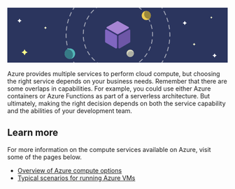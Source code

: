 ![Conceptual illustration showing compute as the center of our solar system](../media/7-heading.png)

Azure provides multiple services to perform cloud compute, but choosing the right service depends on your business needs. Remember that there are some overlaps in capabilities. For example, you could use either Azure containers or Azure Functions as part of a serverless architecture. But ultimately, making the right decision depends on both the service capability and the abilities of your development team.

## Learn more

For more information on the compute services available on Azure, visit some of the pages below.

- [Overview of Azure compute options](https://docs.microsoft.com/azure/architecture/guide/technology-choices/compute-overview)
- [Typical scenarios for running Azure VMs](https://docs.microsoft.com/azure/virtual-machines/windows/overview?toc=%2Fazure%2Fvirtual-machines%2Fwindows%2Ftoc.json)
